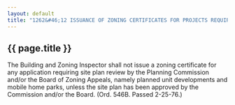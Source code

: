 ---
layout: default 
title: "1262&#46;12 ISSUANCE OF ZONING CERTIFICATES FOR PROJECTS REQUIRING SITE PLAN REVIEW&#46;"---

{{ page.title }}
----------------

The Building and Zoning Inspector shall not issue a zoning certificate
for any application requiring site plan review by the Planning
Commission and/or the Board of Zoning Appeals, namely planned unit
developments and mobile home parks, unless the site plan has been
approved by the Commission and/or the Board. (Ord. 546B. Passed
2-25-76.)
